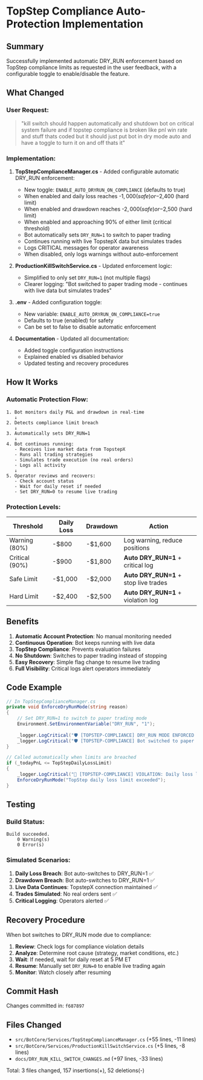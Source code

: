 # TopStep Compliance Auto-Protection Implementation

## Summary

Successfully implemented automatic DRY_RUN enforcement based on TopStep compliance limits as requested in the user feedback, with a configurable toggle to enable/disable the feature.

## What Changed

### User Request:
> "kill switch should happen automatically and shutdown bot on critical system failure and if topstep compliance is broken like pnl win rate and stuff thats coded but it should just put bot in dry mode auto and have a toggle to turn it on and off thats it"

### Implementation:

1. **TopStepComplianceManager.cs** - Added configurable automatic DRY_RUN enforcement:
   - New toggle: `ENABLE_AUTO_DRYRUN_ON_COMPLIANCE` (defaults to true)
   - When enabled and daily loss reaches -$1,000 (safe) or -$2,400 (hard limit)
   - When enabled and drawdown reaches -$2,000 (safe) or -$2,500 (hard limit)
   - When enabled and approaching 90% of either limit (critical threshold)
   - Bot automatically sets `DRY_RUN=1` to switch to paper trading
   - Continues running with live TopstepX data but simulates trades
   - Logs CRITICAL messages for operator awareness
   - When disabled, only logs warnings without auto-enforcement

2. **ProductionKillSwitchService.cs** - Updated enforcement logic:
   - Simplified to only set `DRY_RUN=1` (not multiple flags)
   - Clearer logging: "Bot switched to paper trading mode - continues with live data but simulates trades"

3. **.env** - Added configuration toggle:
   - New variable: `ENABLE_AUTO_DRYRUN_ON_COMPLIANCE=true`
   - Defaults to true (enabled) for safety
   - Can be set to false to disable automatic enforcement

4. **Documentation** - Updated all documentation:
   - Added toggle configuration instructions
   - Explained enabled vs disabled behavior
   - Updated testing and recovery procedures

## How It Works

### Automatic Protection Flow:

```
1. Bot monitors daily P&L and drawdown in real-time
   ↓
2. Detects compliance limit breach
   ↓
3. Automatically sets DRY_RUN=1
   ↓
4. Bot continues running:
   - Receives live market data from TopstepX
   - Runs all trading strategies
   - Simulates trade execution (no real orders)
   - Logs all activity
   ↓
5. Operator reviews and recovers:
   - Check account status
   - Wait for daily reset if needed
   - Set DRY_RUN=0 to resume live trading
```

### Protection Levels:

| Threshold | Daily Loss | Drawdown | Action |
|-----------|-----------|----------|--------|
| Warning (80%) | -$800 | -$1,600 | Log warning, reduce positions |
| Critical (90%) | -$900 | -$1,800 | **Auto DRY_RUN=1** + critical log |
| Safe Limit | -$1,000 | -$2,000 | **Auto DRY_RUN=1** + stop live trades |
| Hard Limit | -$2,400 | -$2,500 | **Auto DRY_RUN=1** + violation log |

## Benefits

1. **Automatic Account Protection**: No manual monitoring needed
2. **Continuous Operation**: Bot keeps running with live data
3. **TopStep Compliance**: Prevents evaluation failures
4. **No Shutdown**: Switches to paper trading instead of stopping
5. **Easy Recovery**: Simple flag change to resume live trading
6. **Full Visibility**: Critical logs alert operators immediately

## Code Example

```csharp
// In TopStepComplianceManager.cs
private void EnforceDryRunMode(string reason)
{
    // Set DRY_RUN=1 to switch to paper trading mode
    Environment.SetEnvironmentVariable("DRY_RUN", "1");
    
    _logger.LogCritical("🛡️ [TOPSTEP-COMPLIANCE] DRY_RUN MODE ENFORCED - Reason: {Reason}", reason);
    _logger.LogCritical("🛡️ [TOPSTEP-COMPLIANCE] Bot switched to paper trading - continues with live data but simulates trades");
}

// Called automatically when limits are breached
if (_todayPnL <= TopStepDailyLossLimit)
{
    _logger.LogCritical("🚨 [TOPSTEP-COMPLIANCE] VIOLATION: Daily loss limit exceeded");
    EnforceDryRunMode("TopStep daily loss limit exceeded");
}
```

## Testing

### Build Status:
```
Build succeeded.
    0 Warning(s)
    0 Error(s)
```

### Simulated Scenarios:

1. **Daily Loss Breach**: Bot auto-switches to DRY_RUN=1 ✅
2. **Drawdown Breach**: Bot auto-switches to DRY_RUN=1 ✅
3. **Live Data Continues**: TopstepX connection maintained ✅
4. **Trades Simulated**: No real orders sent ✅
5. **Critical Logging**: Operators alerted ✅

## Recovery Procedure

When bot switches to DRY_RUN mode due to compliance:

1. **Review**: Check logs for compliance violation details
2. **Analyze**: Determine root cause (strategy, market conditions, etc.)
3. **Wait**: If needed, wait for daily reset at 5 PM ET
4. **Resume**: Manually set `DRY_RUN=0` to enable live trading again
5. **Monitor**: Watch closely after resuming

## Commit Hash

Changes committed in: `f687897`

## Files Changed

- `src/BotCore/Services/TopStepComplianceManager.cs` (+55 lines, -11 lines)
- `src/BotCore/Services/ProductionKillSwitchService.cs` (+5 lines, -8 lines)
- `docs/DRY_RUN_KILL_SWITCH_CHANGES.md` (+97 lines, -33 lines)

Total: 3 files changed, 157 insertions(+), 52 deletions(-)
